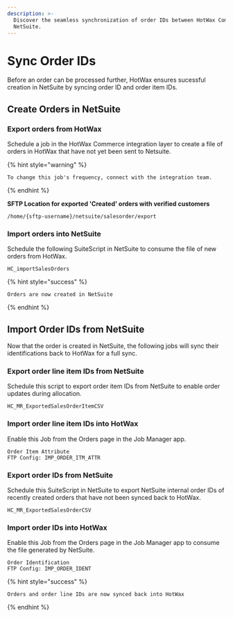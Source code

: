 ```yaml
---
description: >-
  Discover the seamless synchronization of order IDs between HotWax Commerce and
  NetSuite.
---
```


# Sync Order IDs

Before an order can be processed further, HotWax ensures sucessful creation in NetSuite by syncing order ID and order item IDs.

## Create Orders in NetSuite

### Export orders from HotWax

Schedule a job in the HotWax Commerce integration layer to create a file of orders in HotWax that have not yet been sent to Netsuite.

{% hint style="warning" %}
```
To change this job's frequency, connect with the integration team.
```
{% endhint %}

**SFTP Location for exported 'Created' orders with verified customers**

```
/home/{sftp-username}/netsuite/salesorder/export
```

### Import orders into NetSuite

Schedule the following SuiteScript in NetSuite to consume the file of new orders from HotWax.

```
HC_importSalesOrders
```

{% hint style="success" %}
```
Orders are now created in NetSuite
```
{% endhint %}

## Import Order IDs from NetSuite

Now that the order is created in NetSuite, the following jobs will sync their identifications back to HotWax for a full sync.

### Export order line item IDs from NetSuite

Schedule this script to export order item IDs from NetSuite to enable order updates during allocation.

```
HC_MR_ExportedSalesOrderItemCSV
```

### Import order line item IDs into HotWax

Enable this Job from the Orders page in the Job Manager app.

```
Order Item Attribute
FTP Config: IMP_ORDER_ITM_ATTR
```

### Export order IDs from NetSuite

Schedule this SuiteScript in NetSuite to export NetSuite internal order IDs of recently created orders that have not been synced back to HotWax.

```
HC_MR_ExportedSalesOrderCSV
```

### Import order IDs into HotWax

Enable this Job from the Orders page in the Job Manager app to consume the file generated by NetSuite.

```
Order Identification
FTP Config: IMP_ORDER_IDENT
```

{% hint style="success" %}
```
Orders and order line IDs are now synced back into HotWax
```
{% endhint %}
